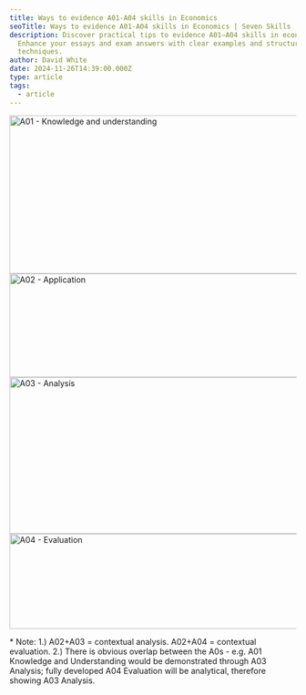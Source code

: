 ```yaml
---
title: Ways to evidence A01-A04 skills in Economics
seoTitle: Ways to evidence A01-A04 skills in Economics | Seven Skills
description: Discover practical tips to evidence A01–A04 skills in economics.
  Enhance your essays and exam answers with clear examples and structured
  techniques.
author: David White
date: 2024-11-26T14:39:00.000Z
type: article
tags:
  - article
---
```

<img src="/_includes/static/img/a01.avif" alt="A01 - Knowledge and understanding" title="A01 - Knowledge and understanding" class="Centre" width="698px" height="278px" loading="lazy"/>

<img src="/_includes/static/img/a02.avif" alt="A02 - Application" title="A02 - Application" class="Centre" width="698px" height="182px" loading="lazy"/>

<img src="/_includes/static/img/a03.avif" alt="A03 - Analysis" title="A03 - Analysis" class="Centre" width="698px" height="275px" loading="lazy"/>

<img src="/_includes/static/img/a04.avif" alt="A04 - Evaluation" title="A04 - Evaluation" class="Centre" width="698px" height="167px" loading="lazy"/>

\* Note: 1.) A02+A03 = contextual analysis. A02+A04 = contextual evaluation. 2.) There is obvious overlap between the A0s - e.g. A01 Knowledge and Understanding would be demonstrated through A03 Analysis; fully developed A04 Evaluation will be analytical, therefore showing A03 Analysis.
